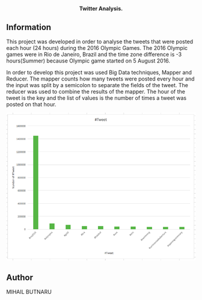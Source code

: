 <h4 align="center">Twitter Analysis.</h4>



## Information
This project was developed in order to analyse the tweets that were posted each hour (24 hours) during the 2016 Olympic Games. The 2016 Olympic games were in Rio de Janeiro, Brazil and the time zone difference is -3 hours(Summer) because Olympic game started on 5 August 2016.

In order to develop this project was used Big Data techniques, Mapper and Reducer. The mapper counts how many tweets were posted every hour and the input was split by a semicolon to separate the fields of the tweet.
The reducer was used to combine the results of the mapper. The hour of the tweet is the key and the list of values is the number of times a tweet was posted on that hour.

<img src="https://github.com/MihailButnaru/TwitterTimeAnalysis/blob/master/Analysis.png" width="900">

####


## Author
MIHAIL BUTNARU
